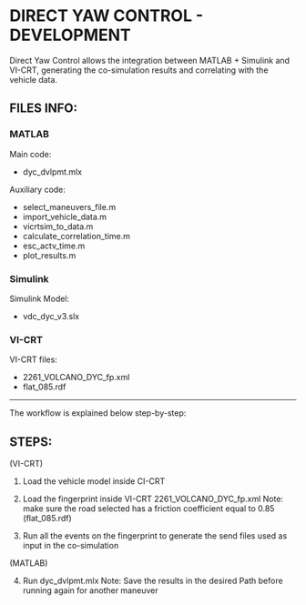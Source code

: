 # DIRECT YAW CONTROL - DEVELOPMENT

Direct Yaw Control allows the integration between MATLAB + Simulink and VI-CRT, generating the co-simulation results and correlating with the vehicle data.

## FILES INFO:

### MATLAB
Main code:
  - dyc_dvlpmt.mlx
 
Auxiliary code:
  - select_maneuvers_file.m
  - import_vehicle_data.m
  - vicrtsim_to_data.m
  - calculate_correlation_time.m
  - esc_actv_time.m
  - plot_results.m

### Simulink
Simulink Model: 
  - vdc_dyc_v3.slx 

### VI-CRT
VI-CRT files:
  - 2261_VOLCANO_DYC_fp.xml
  - flat_085.rdf

---

The workflow is explained below step-by-step:
## STEPS:

(VI-CRT)
1. Load the vehicle model inside CI-CRT
2. Load the fingerprint inside VI-CRT
     2261_VOLCANO_DYC_fp.xml
  Note: make sure the road selected has a friction coefficient equal to 0.85 (flat_085.rdf)

3. Run all the events on the fingerprint to generate the send files used as input in the co-simulation 

(MATLAB)

4. Run dyc_dvlpmt.mlx
  Note: Save the results in the desired Path before running again for another maneuver
